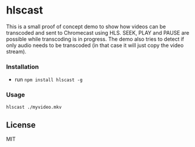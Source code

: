 # hlscast

This is a small proof of concept demo to show how videos can be transcoded and
sent to Chromecast using HLS. SEEK, PLAY and PAUSE are possible while
transcoding is in progress.
The demo also tries to detect if only audio needs to be transcoded
(in that case it will just copy the video stream).

### Installation

* run `npm install hlscast -g`

### Usage

```
hlscast ./myvideo.mkv
```

## License
MIT
